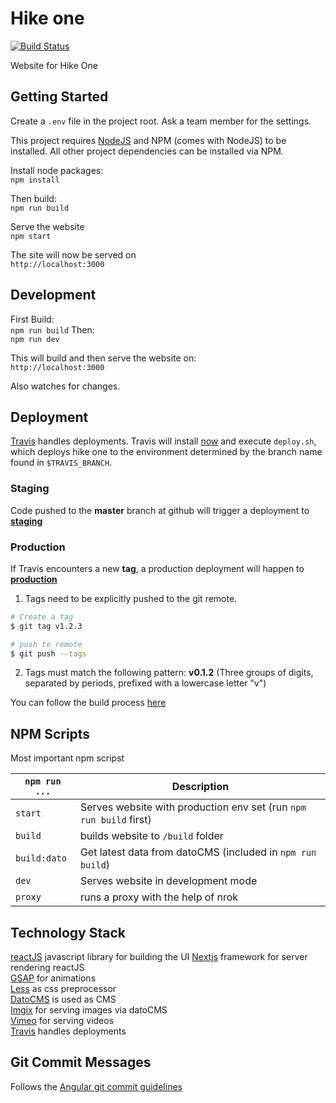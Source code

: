 # Hike one 
[![Build Status](https://travis-ci.org/voorhoede/hike-one.svg?branch=master)](https://travis-ci.org/voorhoede/hike-one)

Website for Hike One

## Getting Started

Create a `.env` file in the project root. Ask a team member for the settings.

This project requires [NodeJS](http://nodejs.org/) and NPM (comes with NodeJS) to be installed. All other project dependencies can be installed via NPM.

Install node packages:  
`npm install`

Then build:  
`npm run build`

Serve the website  
`npm start`

The site will now be served on   
`http://localhost:3000`

## Development

First Build:  
`npm run build`
Then:  
`npm run dev`

This will build and then serve the website on:  
`http://localhost:3000`

Also watches for changes. 

## Deployment
 [Travis](https://travis-ci.org) handles deployments. Travis will install [now](https://zeit.co/now)
 and execute `deploy.sh`, which deploys hike one to the environment 
 determined by the branch name found in `$TRAVIS_BRANCH`.

### Staging
 Code pushed to the **master** branch at github will trigger a deployment to 
 [**staging**](https://staging.hike.one)

### Production 
 If Travis encounters a new **tag**, a production deployment will happen to [**production**](https://hike.one)

 1. Tags need to be explicitly pushed to the git remote.

 ```sh
 # Create a tag
 $ git tag v1.2.3

 # push to remote
 $ git push --tags
 ```

 2.  Tags must match the following pattern:
 **v0.1.2** (Three groups of digits, separated by periods, prefixed with a lowercase letter "v")
 
 You can follow the build process [here](https://travis-ci.org/voorhoede/hike-one)
 
## NPM Scripts
Most important npm scripst

`npm run ...` | Description
---|---
`start`| Serves website with production env set (run `npm run build` first)
`build`| builds website to `/build` folder
`build:dato` | Get latest data from datoCMS (included in `npm run build`)
`dev`| Serves website in development mode
`proxy` | runs a proxy with the help of nrok

 
## Technology Stack
[reactJS](https://facebook.github.io/react/) javascript library for building the UI
[Nextjs](https://github.com/zeit/next.js/) framework for server rendering reactJS  
[GSAP](https://greensock.com/) for animations  
[Less](http://lesscss.org/) as css preprocessor  
[DatoCMS](https://www.datocms.com/) is used as CMS  
[Imgix](https://www.imgix.com/) for serving images via datoCMS  
[Vimeo](https://vimeo.com/home) for serving videos  
[Travis](https://travis-ci.org) handles deployments 

## Git Commit Messages

Follows the [Angular git commit guidelines](https://github.com/angular/angular.js/blob/master/CONTRIBUTING.md#-git-commit-guidelines) 

